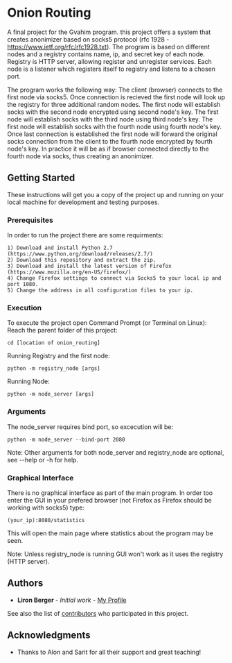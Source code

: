 # Onion Routing

A final project for the Gvahim program. this project offers a system that creates anonimizer based on socks5 protocol
(rfc 1928 - https://www.ietf.org/rfc/rfc1928.txt).
The program is based on different nodes and a registry contains name, ip, and secret key of each node.
Registry is HTTP server, allowing register and unregister services.
Each node is a listener which registers itself to registry and listens to a chosen port.

The program works the following way:
The client (browser) connects to the first node via socks5. Once connection is recieved the first node will look up the 
registry for three additional random nodes.
The first node will establish socks with the second node encrypted using second node's key.
The first node will establish socks with the third node using third node's key.
The first node will establish socks with the fourth node using fourth node's key.
Once last connection is established the first node will forward the original socks connection from the client to 
the fourth node encrypted by fourth node's key.
In practice it will be as if browser connected directly to the fourth node via socks, thus creating an anonimizer. 


## Getting Started

These instructions will get you a copy of the project up and running on your local machine for development and testing purposes.

### Prerequisites

In order to run the project there are some requirments:
```
1) Download and install Python 2.7 (https://www.python.org/download/releases/2.7/)
2) Download this repository and extract the zip.
3) Download and install the latest version of Firefox (https://www.mozilla.org/en-US/firefox/)
4) Change Firefox settings to connect via Socks5 to your local ip and port 1080.
5) Change the address in all configuration files to your ip.
```

### Execution

To execute the project open Command Prompt (or Terminal on Linux):
Reach the parent folder of this project:
```
cd [location of onion_routing]
```
Running Registry and the first node:
```
python -m registry_node [args]
```
Running Node:
```
python -m node_server [args]
```

### Arguments

The node_server requires bind port, so excecution will be:
```
python -m node_server --bind-port 2080
```
Note: Other arguments for both node_server and registry_node are optional, see --help or -h for help.


### Graphical Interface

There is no graphical interface as part of the main program.
In order too enter the GUI in your prefered browser (not Firefox as Firefox should be working with socks5)
type:
```
(your_ip):8080/statistics
```
This will open the main page where statistics about the program may be seen.

Note: Unless registry_node is running GUI won't work as it uses the registry (HTTP server).


## Authors

* **Liron Berger** - *Initial work* - [My Profile](https://github.com/Liron-Berger)

See also the list of [contributors](https://github.com/Liron-Berger/Onion-Routing/graphs/contributors) who participated in this project.


## Acknowledgments

* Thanks to Alon and Sarit for all their support and great teaching!